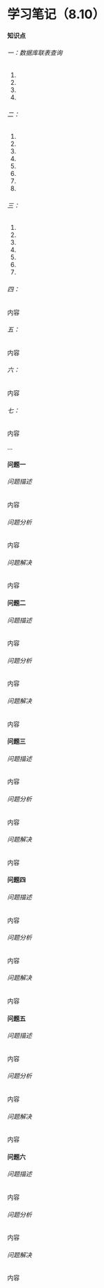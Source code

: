 # 学习笔记（8.10）

#### 知识点

###### 一：数据库联表查询

1. 
2. 
3. 
4. 

###### 二：

1. 
2. 
3. 
4. 
5. 
6. 
7. 
8. 

###### 三：

1. 
2. 
3. 
4. 
5. 
6. 
7. 

###### 四：

内容

###### 五：

内容

###### 六：

内容

###### 七：

内容

...

#### 问题一

###### 问题描述

内容

###### 问题分析

内容

###### 问题解决

内容



#### 问题二

###### 问题描述

内容

###### 问题分析

内容

###### 问题解决

内容



#### 问题三

###### 问题描述

内容

###### 问题分析

内容

###### 问题解决

内容



#### 问题四

###### 问题描述

内容

###### 问题分析

内容

###### 问题解决

内容



#### 问题五

###### 问题描述

内容

###### 问题分析

内容

###### 问题解决

内容



#### 问题六

###### 问题描述

内容

###### 问题分析

内容

###### 问题解决

内容